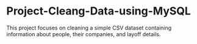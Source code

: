 # Project-Cleang-Data-using-MySQL
This project focuses on cleaning a simple CSV dataset containing information about people, their companies, and layoff details. 
